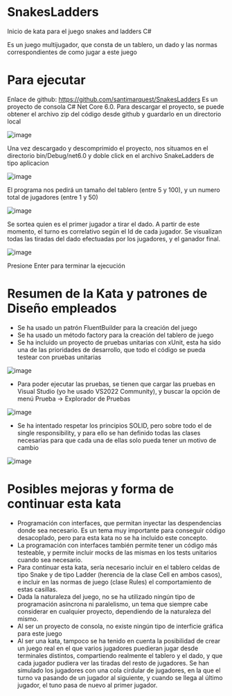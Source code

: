 # SnakesLadders
Inicio de kata para el juego snakes and ladders C#

Es un juego multijugador, que consta de un tablero, un dado y las normas correspondientes de como jugar a este juego
# Para ejecutar
Enlace de github: https://github.com/santimarquest/SnakesLadders
Es un proyecto de consola C# Net Core 6.0. Para descargar el proyecto, se puede obtener el archivo zip del código desde github y guardarlo en 
un directorio local

![image](https://user-images.githubusercontent.com/9914387/206601448-100e2e9c-59ed-48e4-a1f9-2f76c2bf784a.png)

Una vez descargado y descomprimido el proyecto, nos situamos en el directorio bin/Debug/net6.0 y doble click en el archivo SnakeLadders de tipo aplicacion

![image](https://user-images.githubusercontent.com/9914387/206599335-db042b8a-fd4b-4d73-b96f-eabddfa3a8f9.png)


El programa nos pedirá un tamaño del tablero (entre 5 y 100), y un numero total de jugadores (entre 1 y 50)

![image](https://user-images.githubusercontent.com/9914387/206528081-33375c88-d8eb-4667-ae70-82cb2ca6f1e6.png)

Se sortea quien es el primer jugador a tirar el dado. A partir de este momento, el turno es correlativo según el Id de cada jugador.
Se visualizan todas las tiradas del dado efectuadas por los jugadores, y el ganador final.

![image](https://user-images.githubusercontent.com/9914387/206529935-9c47272b-c2bc-4e29-ba4e-5f5998342098.png)

Presione Enter para terminar la ejecución

# Resumen de la Kata y patrones de Diseño empleados
- Se ha usado un patrón FluentBuilder para la creación del juego
- Se ha usado un método factory para la creación del tablero de juego
- Se ha incluido un proyecto de pruebas unitarias con xUnit, esta ha sido una de las prioridades de desarrollo, que todo el código se pueda testear con pruebas unitarias

![image](https://user-images.githubusercontent.com/9914387/206600728-f7ebc190-0339-46d1-9b77-5f5c972e4c0b.png)

- Para poder ejecutar las pruebas, se tienen que cargar las pruebas en Visual Studio (yo he usado VS2022 Community), y buscar la opción de menú Prueba -> Explorador de Pruebas

![image](https://user-images.githubusercontent.com/9914387/206601007-f1525cc4-a673-43a3-be22-a5e51a4e1a7f.png)

- Se ha intentado respetar los principios SOLID, pero sobre todo el de single responsibility, y para ello se han definido todas las clases necesarias 
para que cada una de ellas solo pueda tener un motivo de cambio

![image](https://user-images.githubusercontent.com/9914387/206601054-67c5d6da-294c-4262-ac47-5bf7ad8d1e94.png)

# Posibles mejoras y forma de continuar esta kata
- Programación con interfaces, que permitan inyectar las despendencias donde sea necesario. Es un tema muy importante para conseguir código desacoplado, pero para esta kata no se ha incluido este concepto.
- La programación con interfaces también permite tener un código más testeable, y permite incluir mocks de las mismas en los tests unitarios cuando sea necesario.
- Para continuar esta kata, sería necesario incluir en el tablero celdas de tipo Snake y de tipo Ladder (herencia de la clase Cell en ambos casos), e incluir en las normas de juego (clase Rules) el comportamiento de estas casillas.
- Dada la naturaleza del juego, no se ha utilizado ningún tipo de programación asíncrona ni paralelismo, un tema que siempre cabe considerar en cualquier proyecto, dependiendo de la naturaleza del mismo.
- Al ser un proyecto de consola, no existe ningún tipo de interficie gráfica para este juego
- Al ser una kata, tampoco se ha tenido en cuenta la posibilidad de crear un juego real en el que varios jugadores puedieran jugar desde terminales distintos, compartiendo realmente el tablero y el dado, y que cada jugador pudiera ver las tiradas del resto de jugadores. Se han simulado los jugadores con una cola cirdular de jugadores, en la que el turno va pasando de un jugador al siguiente, y cuando se llega al último jugador, el tuno pasa de nuevo al primer jugador.

